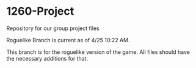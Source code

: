 # 1260-Project
Repository for our group project files

Roguelike Branch is current as of 4/25 10:22 AM. 

This branch is for the roguelike version of the game. All files should have the necessary additions for that.
